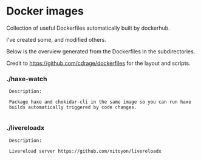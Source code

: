 # Docker images

Collection of useful Dockerfiles automatically built by dockerhub.

I've created some, and modified others.

Below is the overview generated from the Dockerfiles in the subdirectories.

Credit to https://github.com/cdrage/dockerfiles for the layout and scripts.


### ./haxe-watch

```
 Description:

 Package haxe and chokidar-cli in the same image so you can run haxe
 builds automatically triggered by code changes.


```
### ./livereloadx

```
 Description:

 Livereload server https://github.com/nitoyon/livereloadx


```

